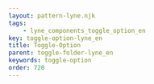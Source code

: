 ```yaml
---
layout: pattern-lyne.njk
tags: 
    - lyne_components_toggle_option_en
key: toggle-option-lyne_en
title: Toggle-Option
parent: toggle-folder-lyne_en
keywords: toggle-option
order: 720
---
```

